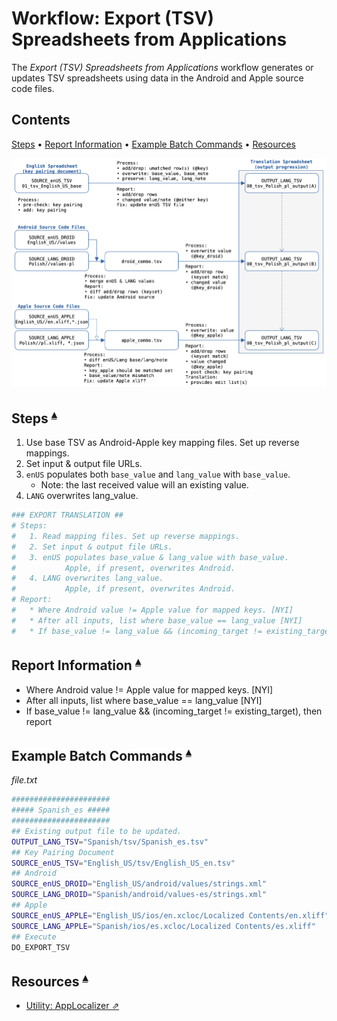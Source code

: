 # Workflow: Export (TSV) Spreadsheets from Applications

The _Export (TSV) Spreadsheets from Applications_ workflow generates or updates TSV spreadsheets using data in the Android and Apple source code files.

## Contents <a id="contents"></a>
[Steps](#steps-) •
[Report Information](#report-information-) •
[Example Batch Commands](#example-batch-commands-) •
[Resources](#resources-)

![](Workflow_ExportFromApps_files/ExportDataflowDiagram_pl.png)

## Steps <a id="steps-"></a><sup>[▴](#contents)</sup>

1. Use base TSV as Android-Apple key mapping files. Set up reverse mappings.
2. Set input & output file URLs.
3. `enUS` populates both `base_value` and `lang_value` with `base_value`.  
    * Note: the last received value will an existing value. 
4. `LANG` overwrites lang_value.                          


``` sh
### EXPORT TRANSLATION ## 
# Steps:
#   1. Read mapping files. Set up reverse mappings.
#   2. Set input & output file URLs.
#   3. enUS populates base_value & lang_value with base_value.  
#           Apple, if present, overwrites Android. 
#   4. LANG overwrites lang_value.                          
#           Apple, if present, overwrites Android.
# Report:
#   * Where Android value != Apple value for mapped keys. [NYI]
#   * After all inputs, list where base_value == lang_value [NYI] 
#   * If base_value != lang_value && (incoming_target != existing_target), then report

```

## Report Information <a id="report-information-"></a><sup>[▴](#contents)</sup>

* Where Android value != Apple value for mapped keys. [NYI]
* After all inputs, list where base_value == lang_value [NYI] 
* If base_value != lang_value && (incoming_target != existing_target), then report

## Example Batch Commands <a id="example-batch-commands-"></a><sup>[▴](#contents)</sup>

_file.txt_

``` sh
######################
##### Spanish_es #####
######################
## Existing output file to be updated.
OUTPUT_LANG_TSV="Spanish/tsv/Spanish_es.tsv"
## Key Pairing Document
SOURCE_enUS_TSV="English_US/tsv/English_US_en.tsv"
## Android
SOURCE_enUS_DROID="English_US/android/values/strings.xml"
SOURCE_LANG_DROID="Spanish/android/values-es/strings.xml"
## Apple
SOURCE_enUS_APPLE="English_US/ios/en.xcloc/Localized Contents/en.xliff" 
SOURCE_LANG_APPLE="Spanish/ios/es.xcloc/Localized Contents/es.xliff"
## Execute
DO_EXPORT_TSV
```

## Resources <a id="resources-"></a><sup>[▴](#contents)</sup>

* [Utility: AppLocalizer ⇗](../Utilities/AppLocalizerLib/README.md)
